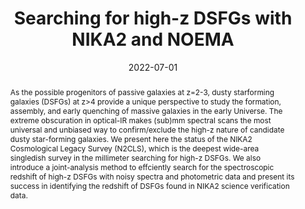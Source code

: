 ---
title: "Searching for high-z DSFGs with NIKA2 and NOEMA"
collection: "publications"
category: "co_procs"
permalink: /publications/2022EPJWC25700006B
link: https://ui.adsabs.harvard.edu/abs/2022EPJWC.25700006B/abstract
date: 2022-07-01
venue: "mm Universe @ NIKA2 - Observing the mm Universe with the NIKA2 Camera"
citation: "Bing, L., Adam, R., Ade, P., et al. (2022), mm Universe @ NIKA2 - Observing the mm Universe with the NIKA2 Camera, 257, 00006."
abstract: "As the possible progenitors of passive galaxies at z=2-3, dusty starforming galaxies (DSFGs) at z&gt;4 provide a unique perspective to study the formation, assembly, and early quenching of massive galaxies in the early Universe. The extreme obscuration in optical-IR makes (sub)mm spectral scans the most universal and unbiased way to confirm/exclude the high-z nature of candidate dusty star-forming galaxies. We present here the status of the NIKA2 Cosmological Legacy Survey (N2CLS), which is the deepest wide-area singledish survey in the millimeter searching for high-z DSFGs. We also introduce a joint-analysis method to effciently search for the spectroscopic redshift of high-z DSFGs with noisy spectra and photometric data and present its success in identifying the redshift of DSFGs found in NIKA2 science verification data."
---